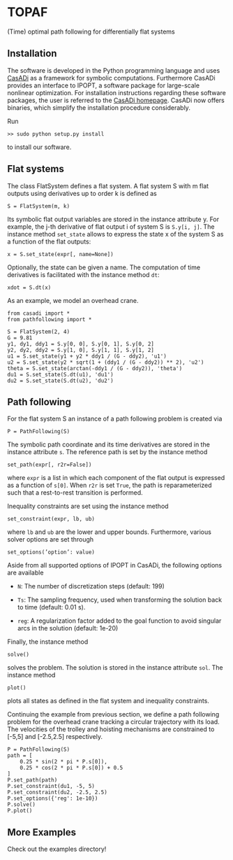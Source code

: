 TOPAF
=====
(Time) optimal path following for differentially flat systems

Installation
------------

The software is developed in the Python programming
language and uses [CasADi](http://casadi.org) as
a framework for symbolic computations. Furthermore CasADi provides an
interface to IPOPT, a software package for
large-scale nonlinear optimization. For installation instructions
regarding these software packages, the user is referred to the [CasADi
homepage](http://casadi.org). CasADi now offers
binaries, which simplify the installation procedure considerably.

Run

    >> sudo python setup.py install

to install our software.

Flat systems
------------

The class FlatSystem defines a flat system. A flat system S with m
flat outputs using derivatives up to order k is defined as

    S = FlatSystem(m, k)

Its symbolic flat output variables are stored in the instance attribute
y. For example, the j-th derivative of flat output i of system S
is `S.y[i, j]`. The instance method `set_state` allows to express the state
x of the system S as a function of the flat outputs:

    x = S.set_state(expr[, name=None])

Optionally, the state can be given a name. The computation of time
derivatives is facilitated with the instance method `dt`:

    xdot = S.dt(x)

As an example, we model an overhead crane.

    from casadi import *
    from pathfollowing import *

    S = FlatSystem(2, 4)
    G = 9.81
    y1, dy1, ddy1 = S.y[0, 0], S.y[0, 1], S.y[0, 2]
    y2, dy2, ddy2 = S.y[1, 0], S.y[1, 1], S.y[1, 2]
    u1 = S.set_state(y1 + y2 * ddy1 / (G - ddy2), 'u1')
    u2 = S.set_state(y2 * sqrt(1 + (ddy1 / (G - ddy2)) ** 2), 'u2')
    theta = S.set_state(arctan(-ddy1 / (G - ddy2)), 'theta')
    du1 = S.set_state(S.dt(u1), 'du1')
    du2 = S.set_state(S.dt(u2), 'du2')

Path following
--------------

For the flat system S an instance of a path following problem is
created via

    P = PathFollowing(S)

The symbolic path coordinate and its time derivatives are stored in the
instance attribute `s`. The reference path is set by the instance method

    set_path(expr[, r2r=False])

where `expr` is a list in which each component of the flat output is expressed as
a function of `s[0]`. When `r2r` is set `True`, the path is reparameterized such
that a rest-to-rest transition is performed.

Inequality constraints are set using the instance method

    set_constraint(expr, lb, ub)

where `lb` and `ub` are the lower and upper bounds. Furthermore, various
solver options are set through

    set_options(’option’: value)

Aside from all supported options of IPOPT in CasADi, the following
options are available

-   `N`: The number of discretization steps (default: 199)

-   `Ts`: The sampling frequency, used when transforming the solution back to time (default: 0.01 s).

-   `reg`: A regularization factor added to the goal function to avoid
    singular arcs in the solution (default: 1e-20)

Finally, the instance method

    solve()

solves the problem. The solution is stored in the instance attribute
`sol`. The instance method

    plot()

plots all states as defined in the flat system and inequality
constraints.

Continuing the example from previous section, we define a path following
problem for the overhead crane tracking a circular trajectory with its
load. The velocities of the trolley and hoisting mechanisms are
constrained to [-5,5] and [-2.5,2.5] respectively.

    P = PathFollowing(S)
    path = [
        0.25 * sin(2 * pi * P.s[0]),
        0.25 * cos(2 * pi * P.s[0]) + 0.5
    ]
    P.set_path(path)
    P.set_constraint(du1, -5, 5)
    P.set_constraint(du2, -2.5, 2.5)
    P.set_options({'reg': 1e-10})
    P.solve()
    P.plot()

More Examples
-------------
Check out the examples directory!
